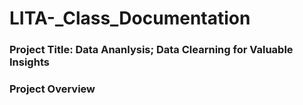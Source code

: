 # LITA-_Class_Documentation
### Project Title: Data Ananlysis; Data Clearning for Valuable Insights

### Project Overview
